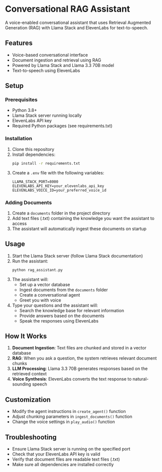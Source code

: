 # Conversational RAG Assistant

A voice-enabled conversational assistant that uses Retrieval Augmented Generation (RAG) with Llama Stack and ElevenLabs for text-to-speech.

## Features

- Voice-based conversational interface
- Document ingestion and retrieval using RAG
- Powered by Llama Stack and Llama 3.3 70B model
- Text-to-speech using ElevenLabs

## Setup

### Prerequisites

- Python 3.8+
- Llama Stack server running locally
- ElevenLabs API key
- Required Python packages (see requirements.txt)

### Installation

1. Clone this repository
2. Install dependencies:
   ```bash
   pip install -r requirements.txt
   ```
3. Create a `.env` file with the following variables:
   ```
   LLAMA_STACK_PORT=8000
   ELEVENLABS_API_KEY=your_elevenlabs_api_key
   ELEVENLABS_VOICE_ID=your_preferred_voice_id
   ```

### Adding Documents

1. Create a `documents` folder in the project directory
2. Add text files (.txt) containing the knowledge you want the assistant to access
3. The assistant will automatically ingest these documents on startup

## Usage

1. Start the Llama Stack server (follow Llama Stack documentation)
2. Run the assistant:
   ```bash
   python rag_assistant.py
   ```
3. The assistant will:
   - Set up a vector database
   - Ingest documents from the `documents` folder
   - Create a conversational agent
   - Greet you with voice
4. Type your questions and the assistant will:
   - Search the knowledge base for relevant information
   - Provide answers based on the documents
   - Speak the responses using ElevenLabs

## How It Works

1. **Document Ingestion**: Text files are chunked and stored in a vector database
2. **RAG**: When you ask a question, the system retrieves relevant document chunks
3. **LLM Processing**: Llama 3.3 70B generates responses based on the retrieved context
4. **Voice Synthesis**: ElevenLabs converts the text response to natural-sounding speech

## Customization

- Modify the agent instructions in `create_agent()` function
- Adjust chunking parameters in `ingest_documents()` function
- Change the voice settings in `play_audio()` function

## Troubleshooting

- Ensure Llama Stack server is running on the specified port
- Check that your ElevenLabs API key is valid
- Verify that document files are readable text files (.txt)
- Make sure all dependencies are installed correctly